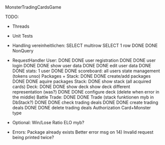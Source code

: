 MonsterTradingCardsGame

TODO:
- Threads
- Unit Tests
- Handling vereinheitlichen:
    SELECT multirow 
    SELECT 1 row
    DONE DONE NonQuery  
- RequestHandler
    User:
        DONE DONE user registration
        DONE DONE user login
        DONE DONE show user data
        DONE DONE edit user data
        DONE DONE stats: 1 user
        DONE DONE scoreboard: all users
        state management (tokens unso)
    Packages + Stack:
        DONE DONE create/add packages
        DONE DONE aquire packages
    Stack:
        DONE show stack (all acquired cards)
    Deck:
        DONE DONE show deck
        show deck different representation (was?)
        DONE DONE configure deck (delete when error in the middle)
    Battle
    Trade:
        DONE DONE Trade (stack funktionen myb in DbStack?)
        DONE DONE check trading deals
        DONE DONE create trading deals
        DONE DONE delete trading deals
    Authorization
    Card+Monster type
- Optional:
    Win/Lose Ratio
    ELO myb?


- Errors:
    Package already exists
    Better error msg on 14)
    Invalid request being printed twice?

     
